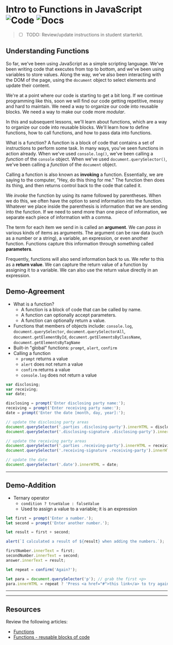 # Intro to Functions in JavaScript ![Code](https://img.shields.io/badge/Code%20Status-Walkthrough-blueviolet?logo=Visual%20Studio%20Code&labelColor=indigo)  ![Docs](https://img.shields.io/badge/Documentation%20Status-10--40%25%20Rough%20Outline-red?logo=Read%20the%20Docs)

> - [ ] TODO: Review/update instructions in student starterkit.

## Understanding Functions

So far, we've been using JavaScript as a simple scripting language. We've been writing code that executes from top to bottom, and we've been using variables to store values. Along the way, we've also been interacting with the DOM of the page, using the `document` object to select elements and update their content.

We're at a point where our code is starting to get a bit long. If we continue programming like this, soon we will find our code getting repetitive, messy and hard to maintain. We need a way to organize our code into reusable blocks. We need a way to make our code more *modular*.

In this and subsequent lessons, we'll learn about functions, which are a way to organize our code into reusable blocks. We'll learn how to define functions, how to call functions, and how to pass data into functions.

What is a function? A function is a block of code that contains a set of instructions to perform some task. In many ways, you've seen functions in action already. When we've used `console.log()`, we've been calling a *function* of the `console` object. When we've used `document.querySelector()`, we've been calling a *function* of the `document` object.

Calling a function is also known as **invoking** a function. Essentially, we are saying to the computer, "Hey, do this thing for me." The function then does its thing, and then returns control back to the code that called it.

We *invoke* the function by using its name followed by parentheses. When we do this, we often have the option to send information into the function. Whatever we place inside the parenthesis is information that we are sending into the function. If we need to send more than one piece of information, we separate each piece of information with a comma.

The term for each item we send in is called an **argument**. We can *pass in* various kinds of items as arguments. The argument can be raw data (such as a number or a string), a variable, an expression, or even another function. Functions capture this information through something called **parameters**.

Frequently, functions will also send information back to us. We refer to this as a **return value**. We can capture the return value of a function by assigning it to a variable. We can also use the return value directly in an expression.

## Demo-Agreement

- What is a function?
  - A function is a block of code that can be called by name.
  - A function can optionally accept parameters.
  - A function can optionally return a value.
- Functions that members of objects include: `console.log`, `document.querySelector`, `document.querySelectorAll`, `document.getElementById`, `document.getElementsByClassName`, `document.getElementsByTagName`
- Built-in "global" functions: `prompt`, `alert`, `confirm`
- Calling a function
  - `prompt` returns a value
  - `alert` does not return a value
  - `confirm` returns a value
  - `console.log` does not return a value

```js
var disclosing;
var receiving;
var date;

disclosing = prompt('Enter disclosing party name:');
receiving = prompt('Enter receiving party name:');
date = prompt('Enter the date [month, day, year]:');

// update the disclosing party areas
document.querySelector('.parties .disclosing-party').innerHTML = disclosing;
document.querySelector('.disclosing-signature .disclosing-party').innerHTML = disclosing;

// update the receiving party areas
document.querySelector('.parties .receiving-party').innerHTML = receiving;
document.querySelector('.receiving-signature .receiving-party').innerHTML = receiving;

// update the date
document.querySelector('.date').innerHTML = date;
```

----

## Demo-Addition

- Ternary operator
  - `condition ? trueValue : falseValue`
  - Used to assign a value to a variable; it is an expression

```js
let first = prompt('Enter a number.');
let second = prompt('Enter another number.');

let result = first + second;

alert(`I calculated a result of ${result} when adding the numbers.`);

firstNumber.innerText = first;
secondNumber.innerText = second;
answer.innerText = result;

let repeat = confirm('Again?');

let para = document.querySelector('p'); // grab the first <p>
para.innerHTML = repeat ? 'Press <a href="#">this link</a> to try again.' : 'Thanks for playing';
```

----

----

## Resources

Review the following articles:

- [Functions](https://developer.mozilla.org/en-US/docs/Web/JavaScript/Reference/Functions)
- [Functions - reusable blocks of code](https://developer.mozilla.org/en-US/docs/Learn/JavaScript/Building_blocks/Functions)
